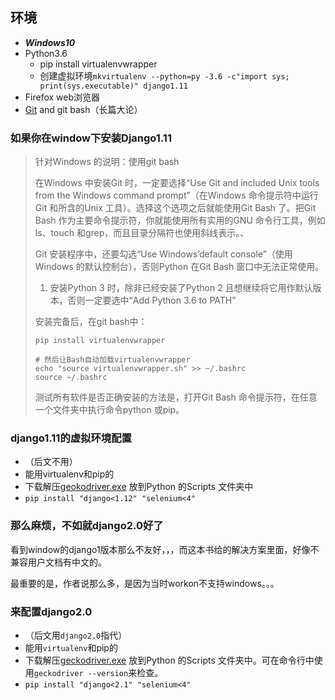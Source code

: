 ## 环境

- ***Windows10***
- Python3.6
  - pip install virtualenvwrapper
  - 创建虚拟环境`mkvirtualenv --python=py -3.6 -c"import sys; print(sys.executable)" django1.11`
- Firefox web浏览器
- [Git](https://github.com/mozilla/geckodriver/releases		) and git bash（长篇大论）

### 如果你在window下安装Django1.11

> 针对Windows 的说明：使用git bash
>
> 在Windows 中安装Git 时，一定要选择“Use Git and included Unix tools from the Windows command prompt”（在Windows 命令提示符中运行Git 和所含的Unix 工具）。选择这个选项之后就能使用Git Bash 了。把Git Bash 作为主要命令提示符，你就能使用所有实用的GNU 命令行工具，例如ls、touch 和grep，而且目录分隔符也使用斜线表示。、
>
> Git 安装程序中，还要勾选“Use Windows’default console”（使用Windows 的默认控制台），否则Python 在Git Bash 窗口中无法正常使用。
>
> 1. 安装Python 3 时，除非已经安装了Python 2 且想继续将它用作默认版本，否则一定要选中“Add Python 3.6 to PATH”
>
> 安装完备后，在git bash中：
> ```shell 
> pip install virtualenvwrapper
> 
> # 然后让Bash自动加载virtualenvwrapper
> echo "source virtualenvwrapper.sh" >> ~/.bashrc
> source ~/.bashrc
> ```
> 测试所有软件是否正确安装的方法是，打开Git Bash 命令提示符，在任意一个文件夹中执行命令python 或pip。

### django1.11的虚拟环境配置

- （后文不用）
- 能用virtualenv和pip的
- 下载解压[geokodriver.exe](https://github.com/mozilla/geckodriver/releases) 放到Python 的Scripts 文件夹中
- `pip install "django<1.12" "selenium<4"`

### 那么麻烦，不如就django2.0好了

看到window的django1版本那么不友好，，，而这本书给的解决方案里面，好像不兼容用户文档有中文的。

最重要的是，作者说那么多，是因为当时workon不支持windows。。。

### 来配置django2.0

- （后文用`django2.0`指代）
- 能用`virtualenv`和pip的
- 下载解压[geckodriver.exe](https://github.com/mozilla/geckodriver/releases) 放到Python 的Scripts 文件夹中。可在命令行中使用`geckodriver --version`来检查。
- `pip install "django<2.1" "selenium<4"`


